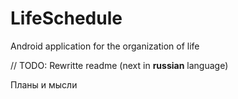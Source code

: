 # LifeSchedule
Android application for the organization of life

// TODO: Rewritte readme
(next in __russian__ language)

Планы и мысли
